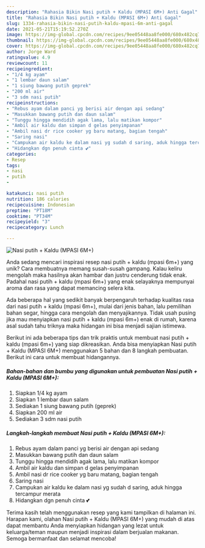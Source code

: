 ```yaml
---
description: "Rahasia Bikin Nasi putih + Kaldu (MPASI 6M+) Anti Gagal"
title: "Rahasia Bikin Nasi putih + Kaldu (MPASI 6M+) Anti Gagal"
slug: 1334-rahasia-bikin-nasi-putih-kaldu-mpasi-6m-anti-gagal
date: 2021-05-21T15:19:52.270Z
image: https://img-global.cpcdn.com/recipes/9ee05448aa8fe000/680x482cq70/nasi-putih-kaldu-mpasi-6m-foto-resep-utama.jpg
thumbnail: https://img-global.cpcdn.com/recipes/9ee05448aa8fe000/680x482cq70/nasi-putih-kaldu-mpasi-6m-foto-resep-utama.jpg
cover: https://img-global.cpcdn.com/recipes/9ee05448aa8fe000/680x482cq70/nasi-putih-kaldu-mpasi-6m-foto-resep-utama.jpg
author: Jorge Ward
ratingvalue: 4.9
reviewcount: 11
recipeingredient:
- "1/4 kg ayam"
- "1 lembar daun salam"
- "1 siung bawang putih geprek"
- "200 ml air"
- "3 sdm nasi putih"
recipeinstructions:
- "Rebus ayam dalam panci yg berisi air dengan api sedang"
- "Masukkan bawang putih dan daun salam"
- "Tunggu hingga mendidih agak lama, lalu matikan kompor"
- "Ambil air kaldu dan simpan d gelas penyimpanan"
- "Ambil nasi dr rice cooker yg baru matang, bagian tengah"
- "Saring nasi"
- "Campukan air kaldu ke dalam nasi yg sudah d saring, aduk hingga tercampur merata"
- "Hidangkan dgn penuh cinta 💕"
categories:
- Resep
tags:
- nasi
- putih
- 

katakunci: nasi putih  
nutrition: 186 calories
recipecuisine: Indonesian
preptime: "PT18M"
cooktime: "PT34M"
recipeyield: "3"
recipecategory: Lunch

---
```



![Nasi putih + Kaldu (MPASI 6M+)](https://img-global.cpcdn.com/recipes/9ee05448aa8fe000/680x482cq70/nasi-putih-kaldu-mpasi-6m-foto-resep-utama.jpg)

Anda sedang mencari inspirasi resep nasi putih + kaldu (mpasi 6m+) yang unik? Cara membuatnya memang susah-susah gampang. Kalau keliru mengolah maka hasilnya akan hambar dan justru cenderung tidak enak. Padahal nasi putih + kaldu (mpasi 6m+) yang enak selayaknya mempunyai aroma dan rasa yang dapat memancing selera kita.

Ada beberapa hal yang sedikit banyak berpengaruh terhadap kualitas rasa dari nasi putih + kaldu (mpasi 6m+), mulai dari jenis bahan, lalu pemilihan bahan segar, hingga cara mengolah dan menyajikannya. Tidak usah pusing jika mau menyiapkan nasi putih + kaldu (mpasi 6m+) enak di rumah, karena asal sudah tahu triknya maka hidangan ini bisa menjadi sajian istimewa.




Berikut ini ada beberapa tips dan trik praktis untuk membuat nasi putih + kaldu (mpasi 6m+) yang siap dikreasikan. Anda bisa menyiapkan Nasi putih + Kaldu (MPASI 6M+) menggunakan 5 bahan dan 8 langkah pembuatan. Berikut ini cara untuk membuat hidangannya.

<!--inarticleads1-->

##### Bahan-bahan dan bumbu yang digunakan untuk pembuatan Nasi putih + Kaldu (MPASI 6M+):

1. Siapkan 1/4 kg ayam
1. Siapkan 1 lembar daun salam
1. Sediakan 1 siung bawang putih (geprek)
1. Siapkan 200 ml air
1. Sediakan 3 sdm nasi putih




<!--inarticleads2-->

##### Langkah-langkah membuat Nasi putih + Kaldu (MPASI 6M+):

1. Rebus ayam dalam panci yg berisi air dengan api sedang
1. Masukkan bawang putih dan daun salam
1. Tunggu hingga mendidih agak lama, lalu matikan kompor
1. Ambil air kaldu dan simpan d gelas penyimpanan
1. Ambil nasi dr rice cooker yg baru matang, bagian tengah
1. Saring nasi
1. Campukan air kaldu ke dalam nasi yg sudah d saring, aduk hingga tercampur merata
1. Hidangkan dgn penuh cinta 💕




Terima kasih telah menggunakan resep yang kami tampilkan di halaman ini. Harapan kami, olahan Nasi putih + Kaldu (MPASI 6M+) yang mudah di atas dapat membantu Anda menyiapkan hidangan yang lezat untuk keluarga/teman maupun menjadi inspirasi dalam berjualan makanan. Semoga bermanfaat dan selamat mencoba!
